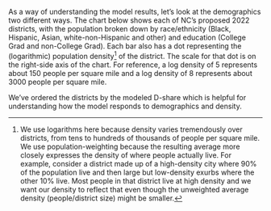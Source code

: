 As a way of understanding the model results, let’s look at the demographics two different ways.
The chart below shows each of NC’s proposed 2022 districts, with the population broken down by race/ethnicity
(Black, Hispanic, Asian, white-non-Hispanic and other) and education (College Grad and non-College Grad).
Each bar also has a dot representing the (logarithmic) population density[^popDens] of the district.
The scale for that dot is on the right-side axis of the chart.  For reference, a log density of 5 represents
about 150 people per square mile and a log density of 8 represents about 3000 people per square mile.

We’ve ordered the districts by the modeled D-share which is helpful for understanding how the model responds
to demographics and density.

[^popDens]: We use logarithms here because
density varies tremendously over districts, from tens to hundreds of thousands of people per square mile.
We use population-weighting because the resulting average more closely expresses
the density of where people actually live.  For example, consider a district made up of a high-density
city where 90% of the population live and then large but low-density exurbs where the other 10% live.
Most people in that district live at high density and we want our density to reflect that even though
the unweighted average density (people/district size) might be smaller.
